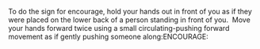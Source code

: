 To do the sign for encourage, hold your hands out in front of you as 
			if they were placed on the lower back of a person standing in front 
			of you.  Move your hands forward twice using a small circulating-pushing forward movement as if gently pushing 
	someone along:ENCOURAGE: